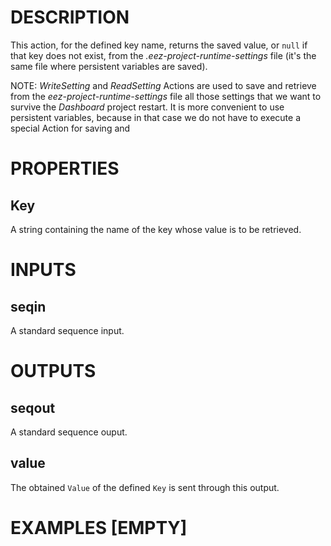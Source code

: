 # DESCRIPTION

This action, for the defined key name, returns the saved value, or `null` if that key does not exist, from the _.eez-project-runtime-settings_ file (it's the same file where persistent variables are saved).

NOTE: _WriteSetting_ and _ReadSetting_ Actions are used to save and retrieve from the _eez-project-runtime-settings_ file all those settings that we want to survive the _Dashboard_ project restart. It is more convenient to use persistent variables, because in that case we do not have to execute a special Action for saving and

# PROPERTIES

## Key

A string containing the name of the key whose value is to be retrieved.

# INPUTS

## seqin

A standard sequence input.

# OUTPUTS

## seqout

A standard sequence ouput.

## value

The obtained `Value` of the defined `Key` is sent through this output.

# EXAMPLES [EMPTY]
